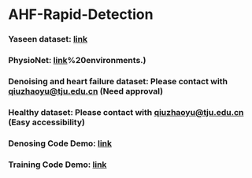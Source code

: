 # AHF-Rapid-Detection
### Yaseen dataset: [link](https://github.com/yaseen21khan/Classification-of-Heart-Sound-Signal-Using-Multiple-Features-)
### PhysioNet: [link](https://physionet.org/content/challenge-2016/1.0.0/#:~:text=The%202016%20PhysioNet%2FCinC%20Challenge,in%2Dhome%20visits)%20environments.)
### Denoising and heart failure dataset: Please contact with qiuzhaoyu@tju.edu.cn (Need approval)
### Healthy dataset: Please contact with qiuzhaoyu@tju.edu.cn (Easy accessibility)


### Denosing Code Demo: [link](https://github.com/jimmytju/AHF-Rapid-Detection/blob/main/wavelet%20denoising.ipynb)
### Training Code Demo: [link](https://github.com/jimmytju/AHF-Rapid-Detection/blob/main/Apex%20deep%20learning.ipynb)
